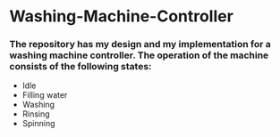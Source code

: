 # Washing-Machine-Controller
### The repository has my design and my implementation for a washing machine controller. The operation of the machine consists of the following states:
- Idle
- Filling water
- Washing
- Rinsing
- Spinning

